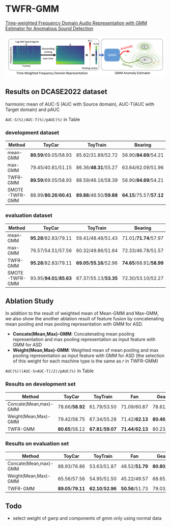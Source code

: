 # TWFR-GMM
[Time-weighted Frequency Domain Audio Representation with GMM Estimator for  Anomalous Sound Detection](https://ieeexplore.ieee.org/abstract/document/10096356)

![structure](./structure.png)

## Results on DCASE2022 dataset
harmonic mean of AUC-S (AUC with Source domain), AUC-T(AUC with Target domain) and pAUC

`AUC-S(%)/AUC-T(%)/pAUC(%)` in Table
### development dataset
| Method          | ToyCar  | ToyTrain | Bearing |  Fan    | Gearbox | Slider  |  Valve  |  Average  |
| --------------- | :-----: |  :----:  | :----:  | :----:  |:----:   | :----:  | :----:  |   :----:  |
| mean-GMM        |**89.59**/69.05/58.93        |85.62/31.89/52.72        |56.90/**84.69**/54.21    |79.70/**63.16**/62.13    |83.16/76.13/65.42            |90.66/67.77/66.44        |53.61/51.16/50.53            |77.04/63.41/58.63|
| max-GMM         |    79.45/40.81/51.15        |86.36/**48.31**/55.27    |63.64/62.09/51.96        |75.05/49.98/52.19        |73.73/69.62/57.34            |92.36/70.19/70.46        |94.85/89.00/69.92            |80.78/61.43/58.33|
| TWFR-GMM        |**89.59**/69.05/58.93        |88.59/46.16/58.39        |56.90/**84.69**/54.21    |79.70/**63.16**/62.13    |82.93/78.28/63.60            |**95.59**/80.32/73.32    |**95.99**/**90.40**/**72.43**|84.19/73.15/63.29|
| SMOTE-TWFR-GMM  |    88.99/**80.26**/**60.41**|**89.88**/46.50/**59.88**|**64.15**/75.57/**57.12**|**83.11**/61.01/**63.57**|**84.91**/**81.41**/**66.62**|95.09/**84.29**/**76.43**|95.64/89.49/70.15            |**85.97**/**74.08**/**64.89**|
### evaluation dataset
| Method          | ToyCar  | ToyTrain | Bearing |  Fan    | Gearbox | Slider  |  Valve  |  Average  |
| --------------- | :-----: |  :----:  | :----:  | :----:  |:----:   | :----:  | :----:  |   :----:  |
| mean-GMM        |**95.28**/82.83/79.11    |59.41/48.48/51.43        |71.01/**71.74**/57.97    |**58.88**/**42.25**/**51.73**|89.96/80.36/64.11            |76.98/58.07/56.28        |51.42/53.35/51.47        |71.85/62.44/58.87|
| max-GMM         |76.57/54.51/57.56        |60.32/49.86/51.64        |72.33/46.78/51.57        |58.26/32.33/49.55            |72.50/64.05/50.20            |78.21/**70.31**/59.41    |**88.92**/75.91/**66.68**|72.44/56.25/55.23|
| TWFR-GMM        |**95.28**/82.83/79.11    |**69.05**/**55.16**/52.96|**74.65**/68.91/**58.99**|**58.88**/**42.25**/**51.73**|84.28/73.78/58.99            |**85.15**/65.89/**60.34**|88.28/**77.57**/64.17    |**79.37**/66.63/60.90|
| SMOTE-TWFR-GMM  |93.95/**94.01**/**85.63**|67.37/55.13/**53.35**    |72.30/53.10/52.27        |57.18/41.88/51.06            |**90.02**/**84.78**/**65.57**|82.51/66.18/60.15        |87.14/75.82/63.68        |78.64/**67.27**/**61.67**|

## Ablation Study
In addition to the result of weighted mean of Mean-GMM and Max-GMM, we also show the another ablation result of feature fusion by concatenating mean pooling and max pooling representation with GMM for ASD. 
+ **Concate(Mean,Max)-GMM**: Concatenating mean pooling representation and max pooling representation as input feature with GMM for ASD
+ **Weight(Mean,Max)-GMM**: Weighted mean of mean pooling and max pooling representation as input feature with GMM for ASD (the selection of this weight for each machine type is the same as $r$ in TWFR-GMM)

`AUC(%)((AUC-S+AUC-T)/2)/pAUC(%)` in Table
### Results on development set

| Method             | ToyCar  | ToyTrain |  Fan    | Gearbox | Bearing | Slider  |  Valve  |  Average  |
| -----------------------------| :-----: |  :----:  | :----:  | :----:  |:----:   | :----:  | :----:  |   :----:  |
| Concate(Mean,max)-GMM        |78.66/**58.92**|61.79/53.50        |71.09/60.87        |78.61/61.23        |67.66/53.42    |80.97/65.89        |80.36/57.29|74.17/58.73|
| Weight(Mean,Max)-GMM         |79.42/58.75    |67.34/55.28        |71.42/**62.13**    |**80.46**/**65.86**|**70.80**/54.22|83.27/68.32        |90.78/**70.83**|77.64/62.20|
| TWFR-GMM                     |**80.65**/58.12|**67.81**/**59.07**|**71.44**/**62.13**|80.23/64.69        |69.41/**54.74**|**87.96**/**73.33**|**92.61**/70.23|**78.59**/**63.19**|

### Results on evaluation set

| Method             | ToyCar  | ToyTrain |  Fan    | Gearbox | Bearing | Slider  |  Valve  |  Average  |
| -----------------------------| :-----: |  :----:  | :----:  | :----:  |:----:   | :----:  | :----:  |   :----:  |
| Concate(Mean,max)-GMM        |88.93/76.86        |53.63/51.87        |48.52/**51.79**|**80.80**/57.21|68.80/55.45        |75.69/62.45|71.41/56.25|69.68/58.84|
| Weight(Mean,Max)-GMM         |65.56/57.56        |54.95/51.50        |45.22/49.57    |68.65/49.58    |59.55/51.57        |**79.63**/**64.59**|79.90/**65.01**|64.78/55.63|
| TWFR-GMM                     |**89.05**/**79.11**|**62.10**/**52.96**|**50.56**/51.73|79.03/**58.99**|**71.78**/**58.99**|75.52/60.34|**82.92**/64.17|**72.99**/**60.90**|

## Todo
+ select weight of gwrp and components of gmm only using normal data